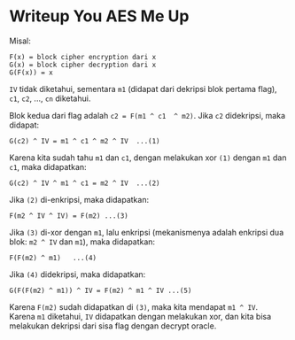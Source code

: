 # Writeup You AES Me Up

Misal:
```
F(x) = block cipher encryption dari x
G(x) = block cipher decryption dari x
G(F(x)) = x
```
`IV` tidak diketahui, sementara `m1` (didapat dari dekripsi blok pertama flag), `c1`, `c2`, ..., `cn` diketahui.<br>

Blok kedua dari flag adalah `c2 = F(m1 ^ c1  ^ m2)`. Jika `c2` didekripsi, maka didapat:
```
G(c2) ^ IV = m1 ^ c1 ^ m2 ^ IV	...(1)
```

Karena kita sudah tahu `m1` dan `c1`, dengan melakukan xor `(1)` dengan `m1` dan `c1`, maka didapatkan:
```
G(c2) ^ IV ^ m1 ^ c1 = m2 ^ IV	...(2)
```

Jika `(2)` di-enkripsi, maka didapatkan:
```
F(m2 ^ IV ^ IV) = F(m2)	...(3)
```

Jika `(3)` di-xor dengan `m1`, lalu enkripsi (mekanismenya adalah enkripsi dua blok: `m2 ^ IV` dan `m1`), maka didapatkan:
```
F(F(m2) ^ m1)	...(4)
```

Jika `(4)` didekripsi, maka didapatkan:
```
G(F(F(m2) ^ m1)) ^ IV = F(m2) ^ m1 ^ IV	...(5)
```
Karena `F(m2)` sudah didapatkan di `(3)`, maka kita mendapat `m1 ^ IV`.<br>
Karena `m1` diketahui, `IV` didapatkan dengan melakukan xor, dan kita bisa melakukan dekripsi dari sisa flag dengan decrypt oracle.